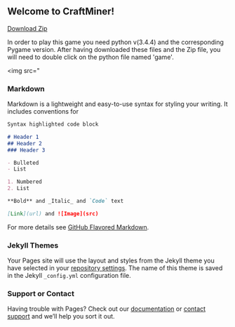 ## Welcome to CraftMiner!

<a href="https://github.com/Hety06/CraftMiner/archive/master.zip" class="btn btn-github"><span class="icon"></span>Download Zip</a>

In order to play this game you need python v(3.4.4) and the corresponding Pygame version. After having downloaded these files and the Zip file, you will need to double click on the python file named 'game'.

<img src="

### Markdown

Markdown is a lightweight and easy-to-use syntax for styling your writing. It includes conventions for

```markdown
Syntax highlighted code block

# Header 1
## Header 2
### Header 3

- Bulleted
- List

1. Numbered
2. List

**Bold** and _Italic_ and `Code` text

[Link](url) and ![Image](src)
```

For more details see [GitHub Flavored Markdown](https://guides.github.com/features/mastering-markdown/).

### Jekyll Themes

Your Pages site will use the layout and styles from the Jekyll theme you have selected in your [repository settings](https://github.com/Hety06/Platformer/settings). The name of this theme is saved in the Jekyll `_config.yml` configuration file.

### Support or Contact

Having trouble with Pages? Check out our [documentation](https://help.github.com/categories/github-pages-basics/) or [contact support](https://github.com/contact) and we’ll help you sort it out.
